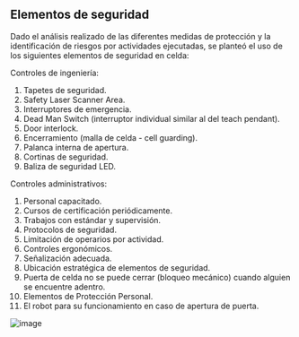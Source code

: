 ## Elementos de seguridad

Dado el análisis realizado de las diferentes medidas de protección y la identificación de riesgos por actividades ejecutadas, se planteó el uso de los siguientes elementos de seguridad en celda:

Controles de ingeniería:

1. Tapetes de seguridad.
2. Safety Laser Scanner Area.
3. Interruptores de emergencia.
4. Dead Man Switch (interruptor individual similar al del teach pendant).
5. Door interlock.
11. Encerramiento (malla de celda - cell guarding).
12. Palanca interna de apertura.
13. Cortinas de seguridad.
14. Baliza de seguridad LED.

Controles administrativos:

1. Personal capacitado.
2. Cursos de certificación periódicamente.
3. Trabajos con estándar y supervisión.
4. Protocolos de seguridad.
5. Limitación de operarios por actividad.
6. Controles ergonómicos.
7. Señalización adecuada.
8. Ubicación estratégica de elementos de seguridad.
9. Puerta de celda no se puede cerrar (bloqueo mecánico) cuando alguien se encuentre adentro.
10. Elementos de Protección Personal.
11. El robot para su funcionamiento en caso de apertura de puerta.

![image](https://github.com/dfcantors/Proyecto_APM/assets/83465309/f3720b6d-c46f-4487-86aa-e690364faf01)




